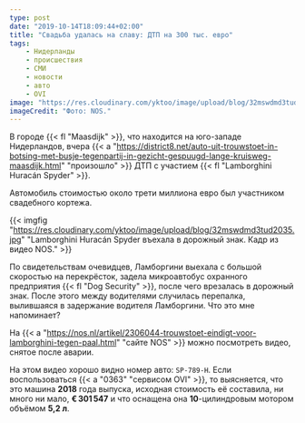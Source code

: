 ```yaml
---
type: post
date: "2019-10-14T18:09:44+02:00"
title: "Свадьба удалась на славу: ДТП на 300 тыс. евро"
tags:
    - Нидерланды
    - происшествия
    - СМИ
    - новости
    - авто
    - OVI
image: "https://res.cloudinary.com/yktoo/image/upload/blog/32mswdmd3tud2035.jpg"
imageCredit: "Фото: NOS."
---
```


В городе {{< fl "Maasdijk" >}}, что находится на юго-западе Нидерландов, вчера {{< a "https://district8.net/auto-uit-trouwstoet-in-botsing-met-busje-tegenpartij-in-gezicht-gespuugd-lange-kruisweg-maasdijk.html" "произошло" >}} ДТП с участием {{< fl "Lamborghini Huracán Spyder" >}}.

Автомобиль стоимостью около трети миллиона евро был участником свадебного кортежа.

<!--more-->

{{< imgfig "https://res.cloudinary.com/yktoo/image/upload/blog/32mswdmd3tud2035.jpg" "Lamborghini Huracán Spyder въехала в дорожный знак. Кадр из видео NOS." >}}

По свидетельствам очевидцев, Ламборгини выехала с большой скоростью на перекрёсток, задела микроавтобус охранного предприятия {{< fl "Dog Security" >}}, после чего врезалась в дорожный знак. После этого между водителями случилась перепалка, вылившаяся в задержание водителя Ламборгини. Что это мне напоминает?

На {{< a "https://nos.nl/artikel/2306044-trouwstoet-eindigt-voor-lamborghini-tegen-paal.html" "сайте NOS" >}} можно посмотреть видео, снятое после аварии.

На этом видео хорошо видно номер авто: `SP-789-H`. Если воспользоваться {{< a "0363" "сервисом OVI" >}}, то выясняется, что это машина **2018** года выпуска, исходная стоимость её составила, ни много ни мало, **€ 301 547** и что оснащена она **10**-цилиндровым мотором объёмом **5,2 л**.